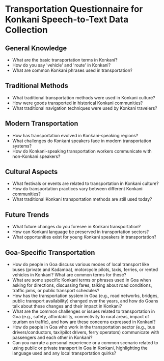 # Transportation Questionnaire for Konkani Speech-to-Text Data Collection

## General Knowledge
- What are the basic transportation terms in Konkani?
- How do you say 'vehicle' and 'route' in Konkani?
- What are common Konkani phrases used in transportation?

## Traditional Methods
- What traditional transportation methods were used in Konkani culture?
- How were goods transported in historical Konkani communities?
- What traditional navigation techniques were used by Konkani travelers?

## Modern Transportation
- How has transportation evolved in Konkani-speaking regions?
- What challenges do Konkani speakers face in modern transportation systems?
- How do Konkani-speaking transportation workers communicate with non-Konkani speakers?

## Cultural Aspects
- What festivals or events are related to transportation in Konkani culture?
- How do transportation practices vary between different Konkani communities?
- What traditional Konkani transportation methods are still used today?

## Future Trends
- What future changes do you foresee in Konkani transportation?
- How can Konkani language be preserved in transportation sectors?
- What opportunities exist for young Konkani speakers in transportation?

## Goa-Specific Transportation
- How do people in Goa discuss various modes of local transport like buses (private and Kadamba), motorcycle pilots, taxis, ferries, or rented vehicles in Konkani? What are common terms for these?
- What are some specific Konkani terms or phrases used in Goa when asking for directions, discussing fares, talking about road conditions, traffic jams, or public transport schedules?
- How has the transportation system in Goa (e.g., road networks, bridges, public transport availability) changed over the years, and how do Goans talk about these changes and their impact in Konkani?
- What are the common challenges or issues related to transportation in Goa (e.g., safety, affordability, connectivity to rural areas, impact of tourism on traffic), and how are these concerns expressed in Konkani?
- How do people in Goa who work in the transportation sector (e.g., bus drivers/conductors, taxi/pilot drivers, ferry operators) communicate with passengers and each other in Konkani?
- Can you narrate a personal experience or a common scenario related to using public or private transport in Goa in Konkani, highlighting the language used and any local transportation quirks?
